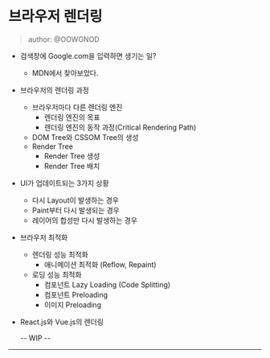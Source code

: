# 브라우저 렌더링

> author: @OOWGNOD

- 검색창에 Google.com을 입력하면 생기는 일?
  - MDN에서 찾아보았다.
- 브라우저의 렌더링 과정
  - 브라우저마다 다른 렌더링 엔진
    - 렌더링 엔진의 목표
    - 렌더링 엔진의 동작 과정(Critical Rendering Path)
  - DOM Tree와 CSSOM Tree의 생성
  - Render Tree
    - Render Tree 생성
    - Render Tree 배치
- UI가 업데이트되는 3가지 상황
  - 다시 Layout이 발생하는 경우
  - Paint부터 다시 발생되는 경우
  - 레이어의 합성만 다시 발생하는 경우
- 브라우저 최적화
  - 렌더링 성능 최적화
    - 애니메이션 최적화 (Reflow, Repaint)
  - 로딩 성능 최적화
    - 컴포넌트 Lazy Loading (Code Splitting)
    - 컴포넌트 Preloading
    - 이미지 Preloading    
- React.js와 Vue.js의 렌더링

  --  WIP --
---
